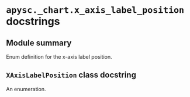 # `apysc._chart.x_axis_label_position` docstrings

## Module summary

Enum definition for the x-axis label position.

## `XAxisLabelPosition` class docstring

An enumeration.